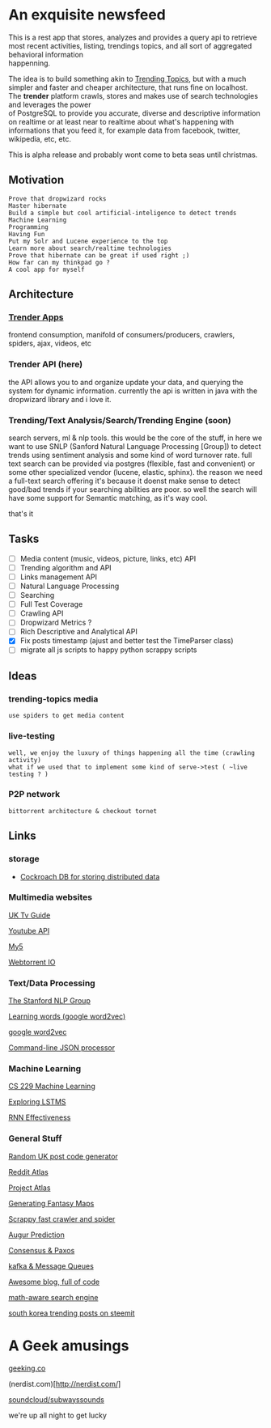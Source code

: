 # An exquisite newsfeed

This is a rest app that stores, analyzes and provides a query api to retrieve<br/>
most recent  activities, listing, trendings topics, and all sort of aggregated behavioral information<br/>
happenning.<br/>

The idea is to build something akin to [Trending Topics](https://github.com/datawrangling/trendingtopics), but with a much simpler and faster and cheaper architecture, that runs fine on localhost.<br/>
The **trender** platform crawls, stores and makes use of search technologies and leverages the power<br/> of PostgreSQL to provide you accurate, diverse and descriptive information on realtime or at least near to realtime about what's happening with informations that you feed it, for example data from facebook, twitter, wikipedia, etc, etc.<br/>

This is alpha release and probably wont come to beta seas until christmas.

## Motivation

    Prove that dropwizard rocks
    Master hibernate
    Build a simple but cool artificial-inteligence to detect trends
    Machine Learning
    Programming
    Having Fun
    Put my Solr and Lucene experience to the top
    Learn more about search/realtime technologies 
    Prove that hibernate can be great if used right ;)
    How far can my thinkpad go ?
    A cool app for myself

## Architecture

### [Trender Apps](https://github.com/0xae/trender-apps)
frontend consumption, manifold of consumers/producers,
crawlers, spiders, ajax, videos, etc

### Trender API (here)
the API allows you to and organize update your data,
and querying the system for dynamic information.
currently the api is written in java with the dropwizard library
and i love it.

### Trending/Text Analysis/Search/Trending Engine (soon)
search servers, ml & nlp tools. this would be the core of the stuff,
in here we want to use SNLP (Sanford Natural Language Processing [Group]) to detect
trends using sentiment analysis and some kind of word turnover rate. full text search
can be provided via postgres (flexible, fast and convenient) or some other specialized
vendor (lucene, elastic, sphinx).
the reason we need a full-text search offering it's because it doenst make sense
to detect good/bad trends if your searching abilities are poor.
so well the search will have some support for Semantic matching, as it's way cool.

that's it

## Tasks

- [ ] Media content (music, videos, picture, links, etc) API 
- [ ] Trending algorithm and API
- [ ] Links management API
- [ ] Natural Language Processing
- [ ] Searching
- [ ] Full Test Coverage
- [ ] Crawling API
- [ ] Dropwizard Metrics ?
- [ ] Rich Descriptive and Analytical API
- [X] Fix posts timestamp (ajust and better test the TimeParser class)
- [ ] migrate all js scripts to happy python scrappy scripts

## Ideas
    
### trending-topics media 
    use spiders to get media content
### live-testing
    well, we enjoy the luxury of things happening all the time (crawling activity)
    what if we used that to implement some kind of serve->test ( ~live testing ? )
### P2P network
    bittorrent architecture & checkout tornet
    
## Links
### storage
* [Cockroach DB for storing distributed data](https://cockroachdb-getting-started.glitch.me/#/cluster/all/overview)

### Multimedia websites
[UK Tv Guide](http://www.tvguide.co.uk/)

[Youtube API](https://www.youtube.com/yt/dev/demos.html#/sentiment)

[My5](https://www.my5.tv)

[Webtorrent IO](https://webtorrent.io/intro)

### Text/Data Processing
[The Stanford NLP Group](https://nlp.stanford.edu/)

[Learning words (google word2vec)](https://opensource.googleblog.com/2013/08/learning-meaning-behind-words.html)

[google word2vec](https://code.google.com/archive/p/word2vec/)

[Command-line JSON processor](https://github.com/stedolan/jq)

### Machine Learning
[CS 229 Machine Learning](http://cs229.stanford.edu/projects2013.html)

[Exploring LSTMS](http://blog.echen.me/2017/05/30/exploring-lstms/?imm_mid=0f2ce7&cmp=em-data-na-na-newsltr_20170614)

[RNN Effectiveness](http://karpathy.github.io/2015/05/21/rnn-effectiveness/)

### General Stuff    
[Random UK post code generator](https://www.doogal.co.uk/PostcodeGenerator.php)

[Reddit Atlas](https://www.reddit.com/r/RedditAtlas/)

[Project Atlas](https://draemm.li/various/place-atlas/)

[Generating Fantasy Maps](http://mewo2.com/notes/terrain/)

[Scrappy fast crawler and spider](https://scrapy.org/)

[Augur Prediction](https://augur.net/)

[Consensus & Paxos](https://hackernoon.com/how-your-data-is-stored-or-the-laws-of-the-imaginary-greeks-54c569c17a49)

[kafka & Message Queues](https://hackernoon.com/a-super-quick-comparison-between-kafka-and-message-queues-e69742d855a8)

[Awesome blog, full of code](https://www.approach0.xyz/tkblog/)

[math-aware search engine](https://github.com/approach0/search-engine)

[south korea trending posts on steemit](https://steemit.com/trending/kr)

# A Geek amusings
[geeking.co](http://geeking.co/)

(nerdist.com)[http://nerdist.com/]

[soundcloud/subwayssounds](https://soundcloud.com/subwayssounds)

we're up all night to get lucky 
